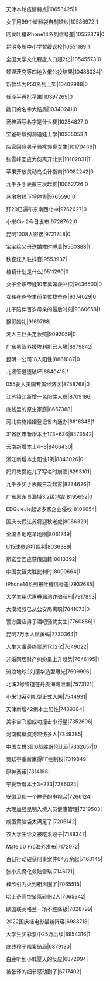 天津本轮疫情特点|10653425|1

女子用99个塑料袋自制婚纱|10586972|1

网友吐槽iPhone14系列信号差|10552379|0

昆明多所中小学暂缓返校|10551189|1

全国大学文化程度人口超2亿|10545573|0

顿涅茨克等四地入俄公投结果|10488034|1

新款华为P50系列上架|10402988|0

任泽平再批苹果|10397269|0

她们的名字大结局|10340241|0

汤梓涵写名字是什么梗|10284827|0

宝爸砸墙掏洞送娃上学|10205053|1

店家回应男子骚扰邻桌女生|10170446|1

张雪峰回应为何离开北京|10102031|1

苹果开放灵动岛设计指南|10082242|0

九千多手表戴三次起雾|10062726|0

冰墩墩线下将停售|9765590|0

歼20已遍布东南西北中|9762027|0

小米Civi2今日发布|9728792|0

昆明1008人密接|9721748|0

宝宝给父母送婚戒时睡着|9560388|1

秋瓷炫入驻抖音|9553937|

棱镜计划是什么|9511290|0

女子全职带娃10年离婚获补偿|9436500|0

女孩在爸爸生前单位找爸爸|9374029|0

儿子陪伴百岁母亲的最后时刻|9360658|1

猴哥婚礼|9169768|

湖人三巨头定妆照|9092059|0

广东男篮外援埃利斯已入境|8979842|

昆明一公司18人阳性|8881087|0

北溪管道遭破坏|8840415|1

055驶入美国专属经济区|8758768|0

江苏镇江新增一名阳性人员|8709186|

底线里的原生家庭|8657388|

河北实施婚姻登记省内通办|8616348|1

31省区市新增本土173+636|8473542|

云南新增本土4+8|8466430|

浙江新增本土阳性1例|8343026|0

妈妈教爨姓儿子写名时崩溃|8293101|

九千多买手表戴三次起雾|8234626|1

广东惠东县海域3.2级地震|8195652|0

EDGJieJie起诉多家企业侵权|8106654|

国庆长假江苏将迎秋老虎|8066329|

全国各地吃羊地图|8061749|

U15球员追打裁判|8036389|

斯诺登回应获俄国籍|8013392|

中国女篮大胜比利时|8000664|1

iPhone14系列被吐槽信号差|7932685|

大学生用优惠券漏洞诈骗获刑|7917853|

大漠叔叔已从公安局离职|7841073|0

警方回应男子酒吧骚扰女生|7760886|1

昆明7万余人赋黄码|7730364|1

人生大事最终票房17.12亿|7649022|

非婚同居财产纠纷呈上升趋势|7646195|1

流浪地球2刘德华造型曝光|7609996|

北溪2号管道在丹麦海域泄漏|7573121|

小米13系列机型正式入网|7544931|

天津新增42例本土阳性|7439384|

美宇宙飞船成功撞击小行星|7352606|

河南鹤壁疯狗咬伤多人|7349385|

中国女排3比0战胜哥伦比亚|7332657|0

贾跃亭重新赢得FF控制权|7319849|

原神赛诺|7314188|

宁夏新增本土3+233|7286024|

安徽卫视一个神奇的电视台|7266124|

大理加强昆明入境人员健康管理|7219503|

咸蛋黄脑袋太满足了|7206142|

农大学生论文被吃系段子|7189347|

Mate 50 Pro海外发布|7172972|

百日行动破获刑事案件64万余起|7160145|

张小凡魔化救陆雪琪|7146171|

棣欣引力火到相声圈了|7065515|

哈士奇高空坠落砸伤2人|7065342|

欧国联英格兰一场不胜降级|7028799|

2022国庆档电影最新阵容|6988718|

大学生买彩票中25万后续|6954316|1

底线穆子晴案结局|6879130|

白鹿听到小城夏天的反应|6872994|

被张译的细节感动到了|6717402|

